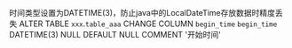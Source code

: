 时间类型设置为DATETIME(3)，防止java中的LocalDateTime存放数据时精度丢失
ALTER TABLE `xxx`.`table_aaa`  CHANGE COLUMN `begin_time` `begin_time` DATETIME(3) NULL DEFAULT NULL COMMENT '开始时间'
